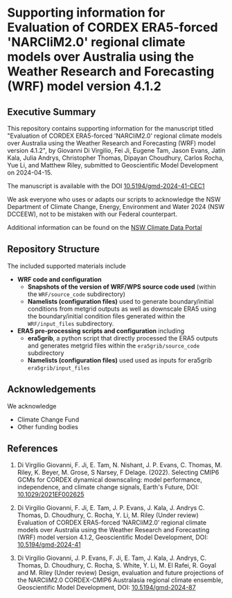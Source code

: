 # Supporting information for Evaluation of CORDEX ERA5-forced 'NARCliM2.0' regional climate models over Australia using the Weather Research and Forecasting (WRF) model version 4.1.2 #

## Executive Summary ##

This repository contains supporting information for the manuscript titled "Evaluation of CORDEX ERA5-forced 'NARCliM2.0' regional climate models over Australia using the Weather Research and Forecasting (WRF) model version 4.1.2", by Giovanni Di Virgilio, Fei Ji, Eugene Tam, Jason Evans, Jatin Kala, Julia Andrys, Christopher Thomas, Dipayan Choudhury, Carlos Rocha, Yue Li, and Matthew Riley, submitted to Geoscientific Model Development on 2024-04-15.

The manuscript is available with the DOI [10.5194/gmd-2024-41-CEC1](https://dx.doi.org/10.5194/gmd-2024-41-CEC1)

We ask everyone who uses or adapts our scripts to acknowledge the NSW Department of Climate Change, Energy, Environment and Water 2024 (NSW DCCEEW), not to be mistaken with our Federal counterpart.

Additional information can be found on the [NSW Climate Data Portal](https://climatedata-beta.environment.nsw.gov.au/)

## Repository Structure ##

The included supported materials include

* **WRF code and configuration**
  * **Snapshots of the version of WRF/WPS source code used** (within the `WRF/source_code` subdirectory)
  * **Namelists (configuration files)** used to generate boundary/initial conditions from metgrid outputs as well as downscale ERA5 using the boundary/initial condition files generated within the `WRF/input_files` subdirectory.
* **ERA5 pre-processing scripts and configuration** including
  * **era5grib**, a python script that directly processed the ERA5 outputs and generates metgrid files within the `era5grib/source_code` subdirectory
  * **Namelists (configuration files)** used used as inputs for era5grib `era5grib/input_files`

## Acknowledgements ##

We acknowledge

* Climate Change Fund
* Other funding bodies

## References ##

1. Di Virgilio Giovanni, F. Ji, E. Tam, N. Nishant, J. P. Evans, C. Thomas, M. Riley, K. Beyer, M. Grose, S Narsey, F Delage. (2022). Selecting CMIP6 GCMs for CORDEX dynamical downscaling: model performance, independence, and climate change signals, Earth's Future, DOI: [10.1029/2021EF002625](https://dx.doi.org/10.1029/2021EF002625)

2. Di Virgilio Giovanni, F. Ji, E. Tam, J. P. Evans, J. Kala, J. Andrys C. Thomas, D. Choudhury, C. Rocha, Y. Li, M. Riley (Under review) Evaluation of CORDEX ERA5-forced ‘NARCliM2.0’ regional climate models over Australia using the Weather Research and Forecasting (WRF) model version 4.1.2, Geoscientific Model Development, DOI: [10.5194/gmd-2024-41](https://dx.doi.org/10.5194/gmd-2024-41)

3. Di Virgilio Giovanni, J. P. Evans, F. Ji, E. Tam, J. Kala, J. Andrys, C. Thomas, D. Choudhury, C. Rocha, S. White, Y. Li, M. El Rafei, R. Goyal and M. Riley (Under review) Design, evaluation and future projections of the NARCliM2.0 CORDEX-CMIP6 Australasia regional climate ensemble, Geoscientific Model Development, DOI: [10.5194/gmd-2024-87](https://doi.org/10.5194/gmd-2024-87)
